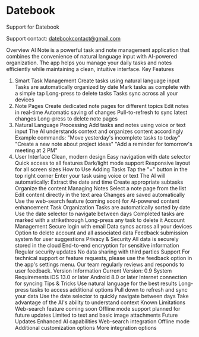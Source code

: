 # Datebook
Support for Datebook

Support contact: datebookcontact@gmail.com

Overview
AI Note is a powerful task and note management application that combines the convenience of natural language input with AI-powered organization. The app helps you manage your daily tasks and notes efficiently while maintaining a clean, intuitive interface.
Key Features
1. Smart Task Management
Create tasks using natural language input
Tasks are automatically organized by date
Mark tasks as complete with a simple tap
Long-press to delete tasks
Tasks sync across all your devices
2. Note Pages
Create dedicated note pages for different topics
Edit notes in real-time
Automatic saving of changes
Pull-to-refresh to sync latest changes
Long-press to delete note pages
3. Natural Language Processing
Add tasks and notes using voice or text input
The AI understands context and organizes content accordingly
Example commands:
"Move yesterday's incomplete tasks to today"
"Create a new note about project ideas"
"Add a reminder for tomorrow's meeting at 2 PM"
4. User Interface
Clean, modern design
Easy navigation with date selector
Quick access to all features
Dark/light mode support
Responsive layout for all screen sizes
How to Use
Adding Tasks
Tap the "+" button in the top right corner
Enter your task using voice or text
The AI will automatically:
Extract the date and time
Create appropriate subtasks
Organize the content
Managing Notes
Select a note page from the list
Edit content directly in the text area
Changes are saved automatically
Use the web-search feature (coming soon) for AI-powered content enhancement
Task Organization
Tasks are automatically sorted by date
Use the date selector to navigate between days
Completed tasks are marked with a strikethrough
Long-press any task to delete it
Account Management
Secure login with email
Data syncs across all your devices
Option to delete account and all associated data
Feedback submission system for user suggestions
Privacy & Security
All data is securely stored in the cloud
End-to-end encryption for sensitive information
Regular security updates
No data sharing with third parties
Support
For technical support or feature requests, please use the feedback option in the app's settings menu. Our team regularly reviews and responds to user feedback.
Version Information
Current Version: 0.9
System Requirements
iOS 13.0 or later
Android 8.0 or later
Internet connection for syncing
Tips & Tricks
Use natural language for the best results
Long-press tasks to access additional options
Pull down to refresh and sync your data
Use the date selector to quickly navigate between days
Take advantage of the AI's ability to understand context
Known Limitations
Web-search feature coming soon
Offline mode support planned for future updates
Limited to text and basic image attachments
Future Updates
Enhanced AI capabilities
Web-search integration
Offline mode
Additional customization options
More integration options
